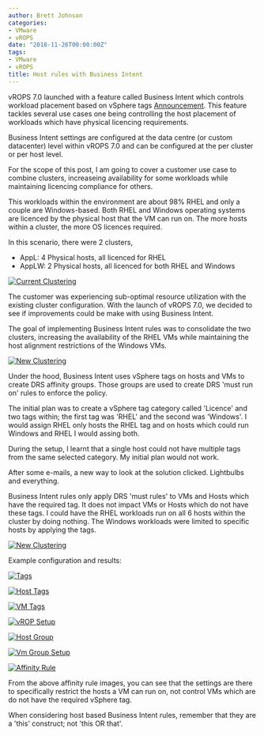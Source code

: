 ```yaml
---
author: Brett Johnson
categories:
- VMware
- vROPS
date: "2018-11-26T00:00:00Z"
tags:
- VMware
- vROPS
title: Host rules with Business Intent
---
```


vROPS 7.0 launched with a feature called Business Intent which controls workload placement based on vSphere tags [Announcement](https://blogs.vmware.com/management/2018/08/whats-new-in-vrealize-operations-7-0.html). This feature tackles several use cases one being controlling the host placement of workloads which have physical licencing requirements.

Business Intent settings are configured at the data centre (or custom datacenter) level within vROPS 7.0 and can be configured at the per cluster or per host level.

For the scope of this post, I am going to cover a customer use case to combine clusters, increaseing availability for some workloads while maintaining licencing compliance for others.

This workloads within the environment are about 98% RHEL and only a couple are Windows-based. Both RHEL and Windows operating systems are licenced by the physical host that the VM can run on. The more hosts within a cluster, the more OS licences required.

In this scenario, there were 2 clusters, 
- AppL: 4 Physical hosts, all licenced for RHEL
- AppLW: 2 Physical hosts, all licenced for both RHEL and Windows

[![Current Clustering](/assets/images/vROPS-BI-Existing-Clusters.svg)]({{site.url}}/assets/images/vROPS-BI-Existing-Clusters.svg)

The customer was experiencing sub-optimal resource utilization with the existing cluster configuration. With the launch of vROPS 7.0, we decided to see if improvements could be make with using Business Intent.

The goal of implementing Business Intent rules was to consolidate the two clusters, increasing the availability of the RHEL VMs while maintaining the host alignment restrictions of the Windows VMs.

[![New Clustering](/assets/images/vROPS-BI-New-Cluster.svg)]({{site.url}}/assets/images/vROPS-BI-New-Cluster.svg)

Under the hood, Business Intent uses vSphere tags on hosts and VMs to create DRS affinity groups. Those groups are used to create DRS 'must run on' rules to enforce the policy.

The initial plan was to create a vSphere tag category called 'Licence' and two tags within; the first tag was 'RHEL' and the second was 'Windows'. I would assign RHEL only hosts the RHEL tag and on hosts which could run Windows and RHEL I would assing both.

During the setup, I learnt that a single host could not have multiple tags from the same selected category. My initial plan would not work.

After some e-mails, a new way to look at the solution clicked. Lightbulbs and everything.

Business Intent rules only apply DRS 'must rules' to VMs and Hosts which have the required tag. It does not impact VMs or Hosts which do not have these tags. I could have the RHEL workloads run on all 6 hosts within the cluster by doing nothing. The Windows workloads were limited to specific hosts by applying the tags.

[![New Clustering](/assets/images/vROPS-BI-New-Cluster-Tags.svg)]({{site.url}}/assets/images/vROPS-BI-New-Cluster-Tags.svg)

Example configuration and results:

[![Tags](/assets/images/vrops-bi-catagory.png)]({{site.url}}/assets/images/vrops-bi-catagory.png)

[![Host Tags](/assets/images/vrops-bi-host-tag.png)]({{site.url}}/assets/images/vrops-bi-host-tag.png)

[![VM Tags](/assets/images/vrops-bi-vm-tag.png)]({{site.url}}/assets/images/vrops-bi-vm-tag.png)

[![vROP Setup](/assets/images/vrops-bi-setup.png)]({{site.url}}/assets/images/vrops-bi-setup.png)

[![Host Group](/assets/images/vrops-bi-affinity-hostgroup.png)]({{site.url}}/assets/images/vrops-bi-affinity-hostgroup.png)

[![Vm Group Setup](/assets/images/vrops-bi-affinity-vm-group.png)]({{site.url}}/assets/images/vrops-bi-affinity-vm-group.png)

[![Affinity Rule](/assets/images/vrops-bi-affinity-rule.png)]({{site.url}}/assets/images/vrops-bi-affinity-rule.png)

From the above affinity rule images, you can see that the settings are there to specifically restrict the hosts a VM can run on, not control VMs which are do not have the required vSphere tag.

When considering host based Business Intent rules, remember that they are a 'this' construct; not 'this OR that'.